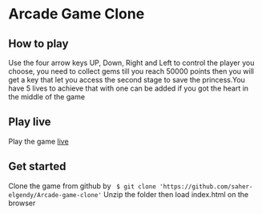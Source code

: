 # Arcade Game Clone

## How to play
Use the four arrow keys UP, Down, Right and Left to control the player you choose,
you need to collect gems till you reach 50000 points then you will get a key that let you access the second stage to save the princess.You have 5 lives to achieve that with one can be added if you got the heart in the middle of the game


## Play live
Play the game [live][1]

[1]: https://saher-elgendy.github.io/Arcade-game-clone/      "live"

## Get started

Clone the game from github by ``` $ git clone 'https://github.com/saher-elgendy/Arcade-game-clone'```
Unzip the folder then load index.html on the browser

